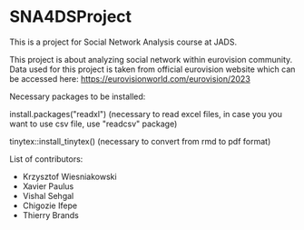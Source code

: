 # SNA4DSProject
This is a project for Social Network Analysis course at JADS.  

This project is about analyzing social network within eurovision community. 
Data used for this project is taken from official eurovision website which can be accessed here: https://eurovisionworld.com/eurovision/2023


Necessary packages to be installed:

install.packages("readxl") (necessary to read excel files, in case you you want to use csv file, use "readcsv" package)

tinytex::install_tinytex() (necessary to convert from rmd to pdf format)

List of contributors:
 - Krzysztof Wiesniakowski
 - Xavier Paulus
 - Vishal Sehgal
 - Chigozie Ifepe
 - Thierry Brands


